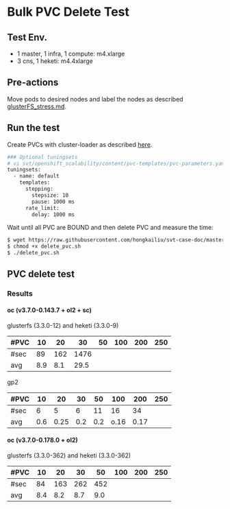 # Bulk PVC Delete Test

## Test Env.
* 1 master, 1 infra, 1 compute: m4.xlarge
* 3 cns, 1 heketi: m4.4xlarge

## Pre-actions

Move pods to desired nodes and label the nodes as described [glusterFS_stress.md](glusterFS_stress.md).


## Run the test

Create PVCs with cluster-loader as described [here](glusterFS.md#run-test).

```sh
### Optional tuningsets
# vi svt/openshift_scalability/content/pvc-templates/pvc-parameters.yaml
tuningsets:
  - name: default
    templates:
      stepping:
        stepsize: 10
        pause: 1000 ms
      rate_limit:
        delay: 1000 ms
```

Wait until all PVC are BOUND and then delete PVC and measure the time:

```sh
$ wget https://raw.githubusercontent.com/hongkailiu/svt-case-doc/master/scripts/delete_pvc.sh
$ chmod +x delete_pvc.sh
$ ./delete_pvc.sh
```


## PVC delete test

### Results

#### oc (v3.7.0-0.143.7 + ol2 + sc)

glusterfs (3.3.0-12) and heketi (3.3.0-9)

| #PVC | 10  | 20 | 30 | 50 | 100 | 200 | 250 |
|------|-----|----|----|----|-----|-----|-----|
| #sec | 89  |  162  | 1476   |    |     |     |     |
| avg  | 8.9 |  8.1  |  29.5  |    |     |     |     |

gp2

| #PVC | 10  | 20 | 30 | 50 | 100 | 200 | 250 |
|------|-----|----|----|----|-----|-----|-----|
| #sec | 6  |  5  |  6  | 11   | 16    | 34    |     |
| avg  | 0.6 |  0.25  | 0.2   | 0.2   |  o.16   | 0.17    |     |

#### oc (v3.7.0-0.178.0 + ol2)

glusterfs (3.3.0-362) and heketi (3.3.0-362)

| #PVC | 10  | 20 | 30 | 50 | 100 | 200 | 250 |
|------|-----|----|----|----|-----|-----|-----|
| #sec | 84  |  163  | 262   | 452   |     |     |     |
| avg  | 8.4 |  8.2  |  8.7  |  9.0  |     |     |     |
